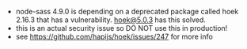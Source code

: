 - node-sass 4.9.0 is depending on a deprecated package called hoek 2.16.3 that has a vulnerability. hoek@5.0.3 has this solved.
- this is an actual security issue so DO NOT use this in production!
- see https://github.com/hapijs/hoek/issues/247 for more info